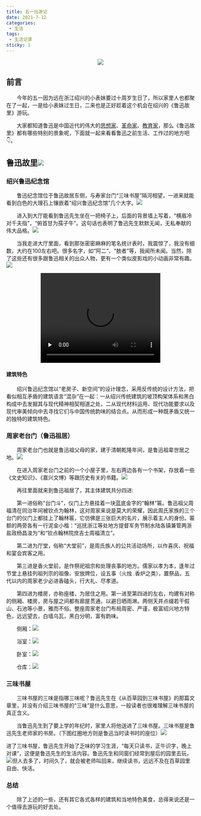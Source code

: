 ```yaml
---
title: 五一出游记
date: 2021-7-12
categories:
 - 生活
tags:
 - 生活记录
sticky: 1
---
```


<!-- more -->

<p align="center">
  <img src="http://121.40.49.66/img/xiaohuangren.gif" />
</p>


## 前言

&emsp;&emsp;今年的五一因为远在浙江绍兴的小表妹要过十周岁生日了，所以家里人也都聚在了一起，一是给小表妹过生日，二来也是正好趁着这个机会在绍兴的《鲁迅故里》游玩。

&emsp;&emsp;大家都知道鲁迅是中国近代的伟大的[思想家](https://baike.baidu.com/item/思想家/1214475)、[革命家](https://baike.baidu.com/item/革命家/418684)、[教育家](https://baike.baidu.com/item/教育家/10341583)，那么《鲁迅故里》都有哪些特别的景象呢，下面就一起来看看鲁迅之前生活、工作过的地方吧👇。

## 鲁迅故里<img src="http://121.40.49.66/img/lxgl.jpg" />

### 绍兴鲁迅纪念馆

&emsp;&emsp;鲁迅纪念馆位于鲁迅故居东侧，与寿家台门“三味书屋”隔河相望，一进来就能看到白色的大理石上镶嵌着“绍兴鲁迅纪念馆”几个大字。<img src="http://121.40.49.66/img/lxjng-1.jpg" />

&emsp;&emsp;进入到大厅能看到鲁迅先生坐在一把椅子上，后面的背景墙上写着，“横眉冷对千夫指”，“俯首甘为孺子牛”。这句话也表明了鲁迅先生默默无闻，无私奉献的伟大品格。<img src="http://121.40.49.66/img/lxjng-2.jpg" />

&emsp;&emsp;当我走进大厅里面，看到那张密密麻麻的笔名统计表时，我震惊了，我没有细数，大约在100左右吧。很多名字，如“阿二“、“敖者”等，我闻所未闻。当然，除了这些还有很多跟鲁迅相关的出众人物，更有一个类似皮影戏的小动画非常有趣。<img src="http://121.40.49.66/img/lxjng-3.jpg" />

<p align="center">
  <video width="320" height="240" controls>
    <source src="http://121.40.49.66/video/lxjng.mp4" type="video/mp4" />
  </video>
</p>


#### 建筑特色

&emsp;&emsp;绍兴鲁迅纪念馆以“老房子、新空间”的设计理念，采用反传统的设计方法，把看似相互矛盾的建筑语言“混杂”在一起：一从绍兴传统建筑的坡顶构架体系和黑白构成中去发掘其与现代精神相契相道之处，二从现代材料运用、现代功能要求以及现代审美倾向中去寻找它们与中国传统韵味的结合点。从而形成一种既矛盾又统一的独特的建筑特色。

### 周家老台门（鲁迅祖居）

&emsp;&emsp;周家老台门也就是鲁迅祖父母的家，建于清朝乾隆年间，是鲁迅祖辈世居之地。<img src="http://121.40.49.66/img/zjltm-1.jpg" />

&emsp;&emsp;在进入周家老台门之前的一个小屋子里，左右两边各有一个书架，存放着一些《文史知识》、《嘉兴文博》等跟历史有关的书籍。<img src="http://121.40.49.66/img/zjltm-2.jpg" />

&emsp;&emsp;再往里面就来到鲁迅祖居了，其主体建筑共分四进:

&emsp;&emsp;第一进俗称“台门斗”，仪门上方悬挂着一块蓝底金字的“翰林”匾。鲁迅祖父周福清在同治年间被钦点为翰林，这对周家来说是莫大的荣耀，因此周氏家族的三个台门的仪门上都挂上了翰林匾，它仿佛是三张巨大的名片，展示着主人的身份。匾额的两旁各有一行泥金小楷：“巡抚浙江等处地方提督军务节制水陆各镇兼管两浙盐政杨昌浚为”和“钦点翰林院庶吉士周福清立”。

&emsp;&emsp;第二进为厅堂，俗称“大堂前”，是周氏族人的公共活动场所，以作喜庆、祝福和宴会宾客之用。

&emsp;&emsp;第三进是香火堂前，是作祭祀祖宗和处理丧事的地方。儒家以孝为本，逢年过节堂上悬挂列祖列宗的祖像、安放牌位，设五事（火烛 .香炉之类），置祭品，五代以内的周家老少必进香磕头，行大礼、尽孝道。

&emsp;&emsp;第四进为楼房，亦称座楼，为居住之用。第一进至第四进的左右，均建有对称的侧厢、楼房，房与屋之间都有廊屋贯通，以避日晒雨淋。两侧天井点缀若干假山、石池等小景，雅而不俗。整座周家老台门布局周密、严谨，极富绍兴地方特色，远远望去，白墙乌瓦，黑白分明，富有韵味。

&emsp;&emsp;侧厢：<img src="http://121.40.49.66/img/zjltm-6.jpg" />

&emsp;&emsp;浴室：<img src="http://121.40.49.66/img/zjltm-3.jpg" />

&emsp;&emsp;卧室：<img src="http://121.40.49.66/img/zjltm-4.jpg" />

&emsp;&emsp;仓库：<img src="http://121.40.49.66/img/zjltm-5.jpg" />

### 三味书屋

&emsp;&emsp;三味书屋的三味是指哪三味呢？鲁迅先生在《从百草园到三味书屋》的那篇文章里，并没有介绍三味书屋的“三味”是什么意思，一般读者也很难理解三味书屋的真正含义。

&emsp;&emsp;当鲁迅先生到了要上学的年纪时，家里人将他送进了三味书屋。三味书屋是鲁迅先生老师家的书房。（下图红圈地方则是鲁迅当时读书时的座位）<img src="http://121.40.49.66/img/swsw-1.jpg" />

进了三味书屋，鲁迅先生开始了乏味的学习生涯，“每天只读书，正午识字，晚上对课“，这便是鲁迅先生的生活内容。鲁迅先生和同窗们经常到屋后的园里去玩，<img src="http://121.40.49.66/img/swsw-2.jpg" />但人去多了，时间久了，就会被老师叫回来，继续读书，远远不及在百草园里自由、快活。

### 总结

&emsp;&emsp;除了上述的一些，还有其它各式各样的建筑和当地特色美食，总得来说还是一个值得去游玩的好去处。

